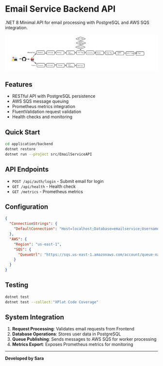 # Email Service Backend API

.NET 8 Minimal API for email processing with PostgreSQL and AWS SQS integration.

![Backend & Worker CI](../../diagrams/back_and_worker_ci.png)

## Features

- RESTful API with PostgreSQL persistence
- AWS SQS message queuing
- Prometheus metrics integration
- FluentValidation request validation
- Health checks and monitoring

## Quick Start

```bash
cd application/backend
dotnet restore
dotnet run --project src/EmailServiceAPI
```

## API Endpoints

- `POST /api/auth/login` - Submit email for login
- `GET /api/health` - Health check
- `GET /metrics` - Prometheus metrics

## Configuration

```json
{
  "ConnectionStrings": {
    "DefaultConnection": "Host=localhost;Database=emailservice;Username=postgres;Password=password"
  },
  "AWS": {
    "Region": "us-east-1",
    "SQS": {
      "QueueUrl": "https://sqs.us-east-1.amazonaws.com/account/queue-name"
    }
  }
}
```

## Testing

```bash
dotnet test
dotnet test --collect:"XPlat Code Coverage"
```

## System Integration

1. **Request Processing**: Validates email requests from Frontend
2. **Database Operations**: Stores user data in PostgreSQL
3. **Queue Publishing**: Sends messages to AWS SQS for worker processing
4. **Metrics Export**: Exposes Prometheus metrics for monitoring

---

**Developed by Sara**